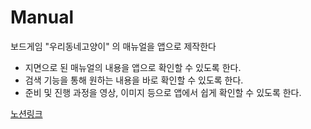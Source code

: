 # Manual
보드게임 "우리동네고양이" 의 매뉴얼을 앱으로 제작한다

- 지면으로 된 매뉴얼의 내용을 앱으로 확인할 수 있도록 한다.
- 검색 기능을 통해 원하는 내용을 바로 확인할 수 있도록 한다.
- 준비 및 진행 과정을 영상, 이미지 등으로 앱에서 쉽게 확인할 수 있도록 한다.

[노션링크](https://ludicrous-dream-e9b.notion.site/6f78f5d609094b6b8f5e62e8b76b3c47)

